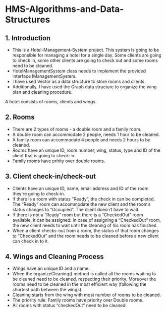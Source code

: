# HMS-Algorithms-and-Data-Structures

## 1. Introduction

- This is a Hotel-Management-System project. This system is going to be responsible for managing a hotel for a single day. Some clients are going to check in, some other clients are going to check out and some rooms need to be cleaned. 
- HotelManagementSystem class needs to implement the provided interface IManagementSystem. 
- I have used Vector as a data structure to store rooms and clients. 
- Additionally, I have used the Graph data structure to organize the wing plan and cleaning procedure.

A hotel consists of rooms, clients and wings.

## 2. Rooms

- There are 2 types of rooms - a double room and a family room. 
- A double room can accommodate 2 people, needs 1 hour to be cleaned. 
- A family room can accommodate 4 people and needs 2 hours to be cleaned. 
- Rooms have an unique ID, room number, wing, status, type and ID of the client that is going to check-in. 
- Family rooms have pririty over double rooms.

## 3. Client check-in/check-out

- Clients have an unique ID, name, email address and ID of the room they're going to check-in.
- If there is a room with status “Ready”, the check in can be completed. The “Ready” room can accommodate the new client and the room’s status changes to “Occupied”. The client doesn’t have to wait.
- If there is not a “Ready” room but there is a “CheckedOut” room available, it can be assigned. In case of assigning a “CheckedOut” room, the new client needs to wait until the cleaning of his room has finished.
- When a client checks-out from a room, the status of that room changes to “CheckedOut” and the room needs to be cleaned before a new client can check in to it.

## 4. Wings and Cleaning Process

 - Wings have an unique ID and a name.
- When the organizeCleaning() method is called all the rooms waiting to be cleaned need to be cleaned, respecting their priority. Moreover the rooms need to be cleaned in the most efficient way (following the shortest path between the wings).
- Cleaning starts from the wing with most number of rooms to be cleaned.
- The priority rule: Family rooms have priority over Double rooms.
- All rooms with status “checkedOut” need to be cleaned.
